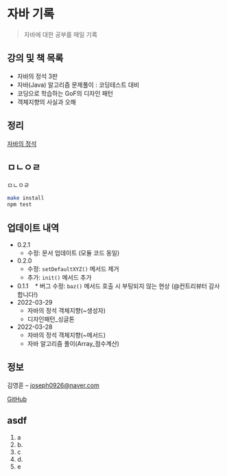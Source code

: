 # 자바 기록
> 자바에 대한 공부를 매일 기록


## 강의 및 책 목록

* 자바의 정석 3판
* 자바(Java) 알고리즘 문제풀이 : 코딩테스트 대비
* 코딩으로 학습하는 GoF의 디자인 패턴
* 객체지향의 사실과 오해

## 정리


[자바의 정석](https://github.com/chlrkdgml77/Java_Study/tree/main/%EC%9E%90%EB%B0%94%EC%9D%98%20%EC%A0%95%EC%84%9D)


## ㅁㄴㅇㄹ

ㅁㄴㅇㄹ

```sh
make install
npm test
```

## 업데이트 내역

* 0.2.1
    * 수정: 문서 업데이트 (모듈 코드 동일)
* 0.2.0
    * 수정: `setDefaultXYZ()` 메서드 제거
    * 추가: `init()` 메서드 추가
* 0.1.1
    * 버그 수정: `baz()` 메서드 호출 시 부팅되지 않는 현상 (@컨트리뷰터 감사합니다!)
* 2022-03-29
    * 자바의 정석 객체지향(~생성자)
    * 디자인패턴_싱글톤
* 2022-03-28
    * 자바의 정석 객체지향(~메서드)
    * 자바 알고리즘 풀이(Array_점수계산)

## 정보

김영훈 – joseph0926@naver.com

[GitHub](https://github.com/chlrkdgml77)

## asdf

1. a
2. b.
3. c
4. d. 
5. e

